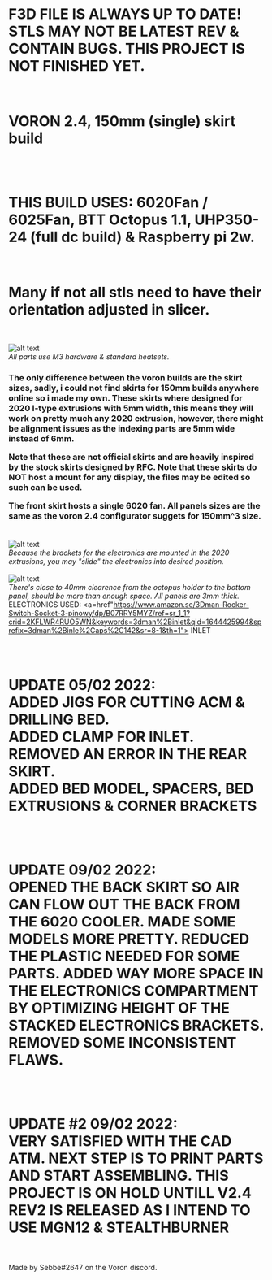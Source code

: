 <h1><B> F3D FILE IS ALWAYS UP TO DATE! STLS MAY NOT BE LATEST REV & CONTAIN BUGS. THIS PROJECT IS NOT FINISHED YET. </B></h1><br>
<h1><B> VORON 2.4, 150mm (single) skirt build </B></h1><br>
<br>
<h1><B>THIS BUILD USES: 6020Fan / 6025Fan, BTT Octopus 1.1, UHP350-24 (full dc build) & Raspberry pi 2w.</B></h1>
<br>
<h1><B> Many if not all stls need to have their orientation adjusted in slicer. </B></h1>
<br>

![alt text](https://i.imgur.com/1I0XM2c.png)
<br><i> All parts use M3 hardware & standard heatsets. </i>
<br><h3>
The only difference between the voron builds are the skirt sizes, sadly, i could not find skirts for 150mm builds anywhere online so i made my own. 
These skirts where designed for 2020 I-type extrusions with 5mm width, this means they will work on pretty much any 2020 extrusion, however, there might be alignment issues as the indexing parts are 5mm wide instead of 6mm.
<br>

Note that these are not official skirts and are heavily inspired by the stock skirts designed by RFC. 
Note that these skirts do NOT host a mount for any display, the files may be edited so such can be used. 
<br>

The front skirt hosts a single 6020 fan. All panels sizes are the same as the voron 2.4 configurator suggets for 150mm^3 size. 
<br><br></h3>

![alt text](https://i.imgur.com/YM9he0J.png)
<br><i> Because the brackets for the electronics are mounted in the 2020 extrusions, you may "slide" the electronics into desired position. </i>
<br>
<br>
![alt text](https://i.imgur.com/G3Pu75J.png)
<br><i> There's close to 40mm clearence from the octopus holder to the bottom panel, should be more than enough space. All panels are 3mm thick. </i>
<br>
ELECTRONICS USED: <a=href"https://www.amazon.se/3Dman-Rocker-Switch-Socket-3-pinowy/dp/B07RRY5MYZ/ref=sr_1_1?crid=2KFLWR4RUO5WN&keywords=3dman%2Binlet&qid=1644425994&sprefix=3dman%2Binle%2Caps%2C142&sr=8-1&th=1"> INLET </a>
<h3>
<br>
<h1> UPDATE 05/02 2022: <br>ADDED JIGS FOR CUTTING ACM & DRILLING BED. <br> ADDED CLAMP FOR INLET. <br>REMOVED AN ERROR IN THE REAR SKIRT. <br>ADDED BED MODEL, SPACERS, BED EXTRUSIONS & CORNER BRACKETS <br> </h1>
<br>
<br>
<h1> UPDATE 09/02 2022: <br> OPENED THE BACK SKIRT SO AIR CAN FLOW OUT THE BACK FROM THE 6020 COOLER. MADE SOME MODELS MORE PRETTY. REDUCED THE PLASTIC NEEDED FOR SOME PARTS. ADDED WAY MORE SPACE IN THE ELECTRONICS COMPARTMENT BY OPTIMIZING HEIGHT OF THE STACKED ELECTRONICS BRACKETS. REMOVED SOME INCONSISTENT FLAWS.  <br> </h1>
<br>
<br>
  
<h1> UPDATE #2 09/02 2022: <br> VERY SATISFIED WITH THE CAD ATM. NEXT STEP IS TO PRINT PARTS AND START ASSEMBLING. THIS PROJECT IS ON HOLD UNTILL V2.4 REV2 IS RELEASED AS I INTEND TO USE MGN12 & STEALTHBURNER  <br> </h1>
<br>
<br>
Made by Sebbe#2647 on the Voron discord. 
</h3>
